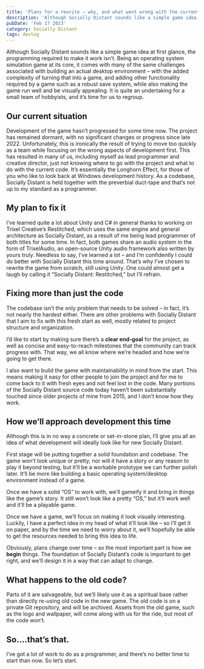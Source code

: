 ```yaml
---
title: 'Plans for a rewrite – why, and what went wrong with the current code'
description: 'Although Socially Distant sounds like a simple game idea at first glance, the programming required to make it work isn’t. Being an operating system simulation game at its core, it comes with many of the same challenges associated with building an actual desktop environment – with the added complexity of turning that into a game, and adding other functionality required by a game such as a robust save system, while also making the game run well and be visually appealing. It is quite an undertaking for a small team of hobbyists, and it’s time for us to regroup.'
pubDate: 'Feb 17 2023'
category: Socially Distant
tags: devlog
---
```


Although Socially Distant sounds like a simple game idea at first glance, the programming required to make it work isn’t. Being an operating system simulation game at its core, it comes with many of the same challenges associated with building an actual desktop environment – with the added complexity of turning that into a game, and adding other functionality required by a game such as a robust save system, while also making the game run well and be visually appealing. It is quite an undertaking for a small team of hobbyists, and it’s time for us to regroup.

## Our current situation
Development of the game hasn’t progressed for some time now. The project has remained dormant, with no significant changes or progress since late 2022. Unfortunately, this is ironically the result of trying to move too quickly as a team while focusing on the wrong aspects of development first. This has resulted in many of us, including myself as lead programmer and creative director, just not knowing where to go with the project and what to do with the current code. It’s essentially the Longhorn Effect, for those of you who like to look back at Windows development history. As a codebase, Socially Distant is held together with the preverbial duct-tape and that’s not up to my standard as a programmer.

## My plan to fix it
I’ve learned quite a lot about Unity and C# in general thanks to working on Trixel Creative’s Restitched, which uses the same engine and general architecture as Socially Distant, as a result of me being lead programmer of both titles for some time. In fact, both games share an audio system in the form of TrixelAudio, an open-source Unity audio framework also written by yours truly. Needless to say, I’ve learned a lot – and I’m confidently I could do better with Socially Distant this time around. That’s why I’ve chosen to rewrite the game from scratch, still using Unity. One could almost get a laugh by calling it “Socially Distant: Restitched,” but I’ll refrain.

## Fixing more than just the code
The codebase isn’t the only problem that needs to be solved – in fact, it’s not nearly the hardest either. There are other problems with Socially Distant that I aim to fix with this fresh start as well, mostly related to project structure and organization.

I’d like to start by making sure there’s a **clear end-goal** for the project, as well as concise and easy-to-reach milestones that the community can track progress with. That way, we all know where we’re headed and how we’re going to get there.

I also want to build the game with maintainability in mind from the start. This means making it easy for other people to join the project and for me to come back to it with fresh eyes and not feel lost in the code. Many portions of the Socially Distant source code today haven’t been substantially touched since older projects of mine from 2015, and I don’t know how they work.

## How we’ll approach development this time
Although this is in no way a concrete or set-in-stone plan, I’ll give you all an idea of what development will ideally look like for new Socially Distant.

First stage will be putting together a solid foundation and codebase. The game won’t look unique or pretty, nor will it have a story or any reason to play it beyond testing, but it’ll be a workable prototype we can further polish later. It’ll be more like building a basic operating system/desktop environment instead of a game.

Once we have a solid “OS” to work with, we’ll gameify it and bring in things like the game’s story. It still won’t look like a pretty “OS,” but it’ll work well and it’ll be a playable game.

Once we have a game, we’ll focus on making it look visually interesting. Luckily, I have a perfect idea in my head of what it’ll look like – so I’ll get it on paper, and by the time we need to worry about it, we’ll hopefully be able to get the resources needed to bring this idea to life.

Obviously, plans change over time – so the most important part is how we **begin** things. The foundation of Socially Distant’s code is important to get right, and we’ll design it in a way that can adapt to change.

## What happens to the old code?
Parts of it are salvageable, but we’ll likely use it as a spiritual base rather than directly re-using old code in the new game. The old code is on a private Git repository, and will be archived. Assets from the old game, such as the logo and wallpaper, will come along with us for the ride, but most of the code won’t.

## So….that’s that.
I’ve got a lot of work to do as a programmer, and there’s no better time to start than now. So let’s start.
